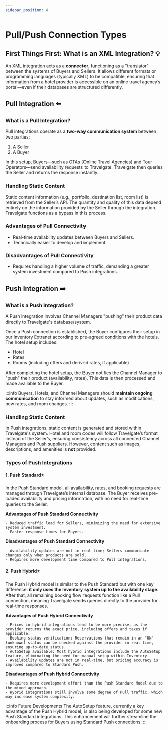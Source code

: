 ```yaml
---
sidebar_position: 4
---
```


# Pull/Push Connection Types

## First Things First: What is an XML Integration? 💡

An XML integration acts as a **connector**, functioning as a "translator" between the systems of Buyers and Sellers. It allows different formats or programming languages (typically XML) to be compatible, ensuring that information from a hotel provider is accessible on an online travel agency’s portal—even if their databases are structured differently.

## Pull Integration ⬅️

### What is a Pull Integration?

Pull integrations operate as a **two-way communication system** between two parties:

1. A Seller
2. A Buyer

In this setup, Buyers—such as OTAs (Online Travel Agencies) and Tour Operators—send availability requests to Travelgate. Travelgate then queries the Seller and returns the response instantly.

### Handling Static Content

Static content information (e.g., portfolio, destination list, room list) is retrieved from the Seller’s API. The quantity and quality of this data depend entirely on the information provided by the Seller through the integration. Travelgate functions as a bypass in this process.

### Advantages of Pull Connectivity
- Real-time availability updates between Buyers and Sellers.
- Technically easier to develop and implement.

### Disadvantages of Pull Connectivity
- Requires handling a higher volume of traffic, demanding a greater system investment compared to Push integrations.

## Push Integration ➡️

### What is a Push Integration?

A Push integration involves Channel Managers "pushing" their product data directly to Travelgate's database/system.

Once a Push connection is established, the Buyer configures their setup in our Inventory Extranet according to pre-agreed conditions with the hotels. The hotel setup includes:

- Hotel
- Rates
- Rooms (including offers and derived rates, if applicable)

After completing the hotel setup, the Buyer notifies the Channel Manager to "push" their product (availability, rates). This data is then processed and made available to the Buyer.

:::info
Buyers, Hotels, and Channel Managers should **maintain ongoing communication** to stay informed about updates, such as modifications, new rates, and room changes.
:::

### Handling Static Content

In Push integrations, static content is generated and stored within Travelgate's system. Hotel and room codes will follow Travelgate’s format instead of the Seller’s, ensuring consistency across all connected Channel Managers and Push suppliers. However, content such as images, descriptions, and amenities is **not** provided.

### Types of Push Integrations

#### 1. Push Standard⭐

In the Push Standard model, all availability, rates, and booking requests are managed through Travelgate’s internal database. The Buyer receives pre-loaded availability and pricing information, with no need for real-time queries to the Seller.

**Advantages of Push Standard Connectivity**

    - Reduced traffic load for Sellers, minimizing the need for extensive system investment.
    - Faster response times for Buyers.

**Disadvantages of Push Standard Connectivity**

    - Availability updates are not in real-time; Sellers communicate changes only when products are sold.
    - Requires more development time compared to Pull integrations.

#### 2. Push Hybrid⭐

The Push Hybrid model is similar to the Push Standard but with one key difference: **it only uses the Inventory system up to the availability stage**. After that, all remaining booking flow requests function like a Pull connection, meaning Travelgate sends queries directly to the provider for real-time responses.

**Advantages of Push Hybrid Connectivity**

    - Prices in hybrid integrations tend to be more precise, as the provider returns the exact price, including offers and taxes if applicable.
    - Booking status verification: Reservations that remain in an "UN" (unknown) status can be checked against the provider in real time, ensuring up-to-date status.
    - AutoSetup available: Most hybrid integrations include the AutoSetup feature, eliminating the need for manual setup within Inventory.
    - Availability updates are not in real-time, but pricing accuracy is improved compared to Standard Push.

**Disadvantages of Push Hybrid Connectivity**

    - Requires more development effort than the Push Standard Model due to the mixed approach.
    - Hybrid integrations still involve some degree of Pull traffic, which may increase system complexity.

:::info Future Developments
The AutoSetup feature, currently a key advantage of the Push Hybrid model, is also being developed for some new Push Standard integrations. This enhancement will further streamline the onboarding process for Buyers using Standard Push connections.
:::